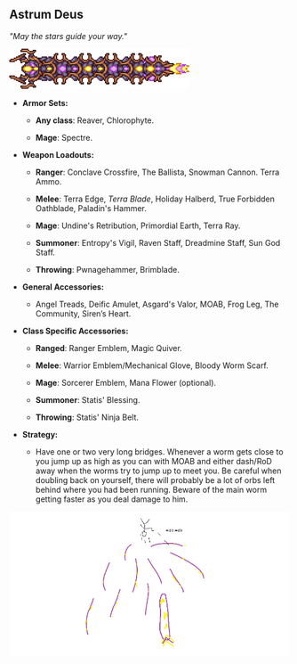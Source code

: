 ## Astrum Deus

*"May the stars guide your way."*

![image alt text](../public/BMbpD6rCZ1qoniF20u7H2A_img_50.png)

* **Armor Sets:**

    * **Any class**: Reaver, Chlorophyte.

    * **Mage**: Spectre.

* **Weapon Loadouts:**

    * **Ranger**: Conclave Crossfire, The Ballista, Snowman Cannon. Terra Ammo.

    * **Melee**: Terra Edge, *Terra Blade*, Holiday Halberd, True Forbidden Oathblade, Paladin's Hammer.

    * **Mage**: Undine's Retribution, Primordial Earth, Terra Ray.

    * **Summoner**: Entropy's Vigil, Raven Staff, Dreadmine Staff, Sun God Staff.

    * **Throwing**: Pwnagehammer, Brimblade.

* **General Accessories:**

    * Angel Treads, Deific Amulet, Asgard's Valor, MOAB, Frog Leg, The Community, Siren’s Heart.

* **Class Specific Accessories:**

    * **Ranged**: Ranger Emblem, Magic Quiver.

    * **Melee**: Warrior Emblem/Mechanical Glove, Bloody Worm Scarf.

    * **Mage**: Sorcerer Emblem, Mana Flower (optional).

    * **Summoner**: Statis' Blessing.

    * **Throwing**: Statis' Ninja Belt.

* **Strategy:**

    * Have one or two very long bridges. Whenever a worm gets close to you jump up as high as you can with MOAB and either dash/RoD away when the worms try to jump up to meet you. Be careful when doubling back on yourself, there will probably be a lot of orbs left behind where you had been running. Beware of the main worm getting faster as you deal damage to him.

![image alt text](../public/BMbpD6rCZ1qoniF20u7H2A_img_51.png)
